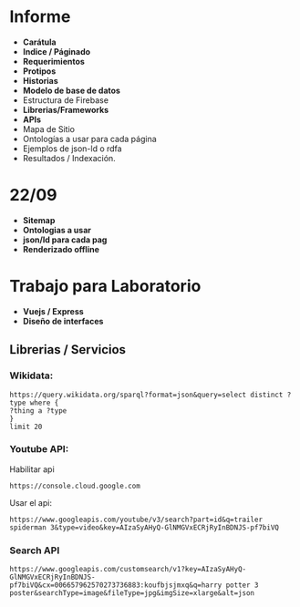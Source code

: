 Informe
=========
* **Carátula**
* **Indice / Páginado**
* **Requerimientos**
* **Protipos**
* **Historias**
* **Modelo de base de datos**
* Estructura de Firebase
* **Librerias/Frameworks**
* **APIs**
* Mapa de Sitio
* Ontologías a usar para cada página
* Ejemplos de json-ld o rdfa
* Resultados / Indexación.

22/09
============
* **Sitemap**
* **Ontologias a usar**
* **json/ld para cada pag**
* **Renderizado offline**

Trabajo para Laboratorio
============
* **Vuejs / Express**
* **Diseño de interfaces**


## Librerias / Servicios

### Wikidata:
```
https://query.wikidata.org/sparql?format=json&query=select distinct ?type where {
?thing a ?type
}
limit 20

```
### Youtube API:
Habilitar api
```
https://console.cloud.google.com

```
Usar el api:
```
https://www.googleapis.com/youtube/v3/search?part=id&q=trailer spiderman 3&type=video&key=AIzaSyAHyQ-GlNMGVxECRjRyInBDNJS-pf7biVQ
```

### Search API

```
https://www.googleapis.com/customsearch/v1?key=AIzaSyAHyQ-GlNMGVxECRjRyInBDNJS-pf7biVQ&cx=006657962570273736883:koufbjsjmxq&q=harry potter 3 poster&searchType=image&fileType=jpg&imgSize=xlarge&alt=json
```
